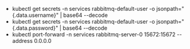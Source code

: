 - kubectl get secrets -n services rabbitmq-default-user -o jsonpath="{.data.username}" | base64 --decode
- kubectl get secrets -n services rabbitmq-default-user -o jsonpath="{.data.password}" | base64 --decode
- kubectl port-forward -n services rabbitmq-server-0 15672:15672 --address 0.0.0.0
